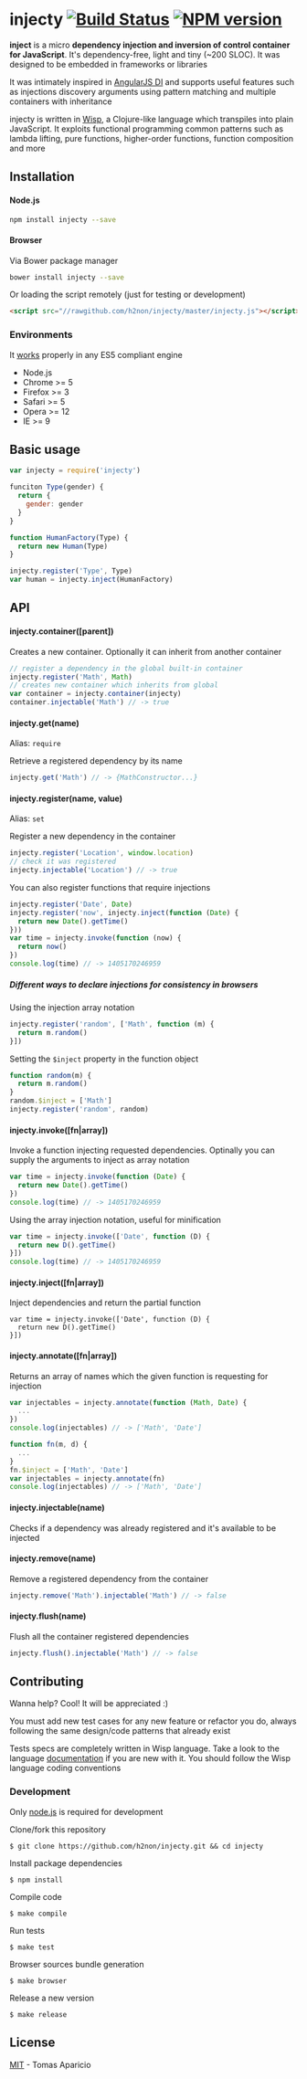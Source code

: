 # injecty [![Build Status](https://secure.travis-ci.org/h2non/injecty.png?branch=master)][travis] [![NPM version](https://badge.fury.io/js/injecty.png)][npm]

**inject** is a micro **dependency injection and inversion of control container for JavaScript**.
It's dependency-free, light and tiny (~200 SLOC).
It was designed to be embedded in frameworks or libraries

It was intimately inspired in [AngularJS DI](https://docs.angularjs.org/guide/di) and supports useful features such as injections discovery arguments using pattern matching and multiple containers with inheritance

injecty is written in [Wisp][wisp], a Clojure-like language which transpiles into plain JavaScript.
It exploits functional programming common patterns such as lambda lifting, pure functions, higher-order functions, function composition and more

## Installation

#### Node.js

```bash
npm install injecty --save
```

#### Browser

Via Bower package manager
```bash
bower install injecty --save
```

Or loading the script remotely (just for testing or development)
```html
<script src="//rawgithub.com/h2non/injecty/master/injecty.js"></script>
```

### Environments

It [works](http://kangax.github.io/compat-table/es5/) properly in any ES5 compliant engine

- Node.js
- Chrome >= 5
- Firefox >= 3
- Safari >= 5
- Opera >= 12
- IE >= 9

## Basic usage

```js
var injecty = require('injecty')
```

```js
funciton Type(gender) {
  return {
    gender: gender
  }
}

function HumanFactory(Type) {
  return new Human(Type)
}

injecty.register('Type', Type)
var human = injecty.inject(HumanFactory)
```

## API

#### injecty.container([parent])

Creates a new container.
Optionally it can inherit from another container

```js
// register a dependency in the global built-in container
injecty.register('Math', Math)
// creates new container which inherits from global
var container = injecty.container(injecty)
container.injectable('Math') // -> true
```

#### injecty.get(name)
Alias: `require`

Retrieve a registered dependency by its name

```js
injecty.get('Math') // -> {MathConstructor...}
```

#### injecty.register(name, value)
Alias: `set`

Register a new dependency in the container

```js
injecty.register('Location', window.location)
// check it was registered
injecty.injectable('Location') // -> true
```

You can also register functions that require injections
```js
injecty.register('Date', Date)
injecty.register('now', injecty.inject(function (Date) {
  return new Date().getTime()
}))
var time = injecty.invoke(function (now) {
  return now()
})
console.log(time) // -> 1405170246959
```

##### Different ways to declare injections for consistency in browsers

Using the injection array notation
```js
injecty.register('random', ['Math', function (m) {
  return m.random()
}])
```

Setting the `$inject` property in the function object
```js
function random(m) {
  return m.random()
}
random.$inject = ['Math']
injecty.register('random', random)
```

#### injecty.invoke([fn|array])

Invoke a function injecting requested dependencies.
Optinally you can supply the arguments to inject as array notation

```js
var time = injecty.invoke(function (Date) {
  return new Date().getTime()
})
console.log(time) // -> 1405170246959
```

Using the array injection notation, useful for minification
```js
var time = injecty.invoke(['Date', function (D) {
  return new D().getTime()
}])
console.log(time) // -> 1405170246959
```

#### injecty.inject([fn|array])

Inject dependencies and return the partial function

```
var time = injecty.invoke(['Date', function (D) {
  return new D().getTime()
}])
```

#### injecty.annotate([fn|array])

Returns an array of names which the given function is requesting for injection

```js
var injectables = injecty.annotate(function (Math, Date) {
  ...
})
console.log(injectables) // -> ['Math', 'Date']
```

```js
function fn(m, d) {
  ...
}
fn.$inject = ['Math', 'Date']
var injectables = injecty.annotate(fn)
console.log(injectables) // -> ['Math', 'Date']
```

#### injecty.injectable(name)

Checks if a dependency was already registered and it's available to be injected

#### injecty.remove(name)

Remove a registered dependency from the container

```js
injecty.remove('Math').injectable('Math') // -> false
```

#### injecty.flush(name)

Flush all the container registered dependencies

```js
injecty.flush().injectable('Math') // -> false
```

## Contributing

Wanna help? Cool! It will be appreciated :)

You must add new test cases for any new feature or refactor you do,
always following the same design/code patterns that already exist

Tests specs are completely written in Wisp language.
Take a look to the language [documentation][wisp] if you are new with it.
You should follow the Wisp language coding conventions

### Development

Only [node.js](http://nodejs.org) is required for development

Clone/fork this repository
```
$ git clone https://github.com/h2non/injecty.git && cd injecty
```

Install package dependencies
```
$ npm install
```

Compile code
```
$ make compile
```

Run tests
```
$ make test
```

Browser sources bundle generation
```
$ make browser
```

Release a new version
```
$ make release
```

## License

[MIT](http://opensource.org/licenses/MIT) - Tomas Aparicio

[wisp]: https://github.com/Gozala/wisp
[travis]: http://travis-ci.org/h2non/injecty
[npm]: http://npmjs.org/package/injecty
